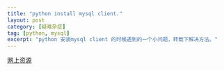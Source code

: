 ```yaml
---
title: "python install mysql client."
layout: post
category: [疑难杂症]
tag: [python, mysql]
excerpt: "python 安装mysql client 的时候遇到的一个小问题，转载下解决方法。"
---
```


[网上资源](https://notes.wanghao.work/2017-05-20-%E8%A7%A3%E5%86%B3Mysql%E7%9A%84Python%E9%A9%B1%E5%8A%A8%E5%AE%89%E8%A3%85%E5%A4%B1%E8%B4%A5.html)
